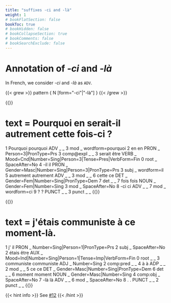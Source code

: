 ```yaml
---
title: "suffixes -ci and -là"
weight: 1
# bookFlatSection: false
bookToc: true
# bookHidden: false
# bookCollapseSection: true
# bookComments: false
# bookSearchExclude: false
---
```


# Annotation of *-ci* and *-là* 

In French, we consider *-ci* and *-là* as `ADV`. 

{{< grew >}}
pattern { N [form="-ci"|"-là"] }
{{< /grew >}}


{{<conll>}}
# text = Pourquoi en serait-il autrement cette fois-ci ?
1	Pourquoi	pourquoi	ADV	_	_	3	mod	_	wordform=pourquoi
2	en	en	PRON	_	Person=3|PronType=Prs	3	comp@expl	_	_
3	serait	être	VERB	_	Mood=Cnd|Number=Sing|Person=3|Tense=Pres|VerbForm=Fin	0	root	_	SpaceAfter=No
4	-il	il	PRON	_	Gender=Masc|Number=Sing|Person=3|PronType=Prs	3	subj	_	wordform=il
5	autrement	autrement	ADV	_	_	3	mod	_	_
6	cette	ce	DET	_	Gender=Fem|Number=Sing|PronType=Dem	7	det	_	_
7	fois	fois	NOUN	_	Gender=Fem|Number=Sing	3	mod	_	SpaceAfter=No
8	-ci	ci	ADV	_	_	7	mod	_	wordform=ci
9	?	?	PUNCT	_	_	3	punct	_	_
{{</conll>}}


{{<conll>}}
# text = j'étais communiste à ce moment-là.
1	j'	il	PRON	_	Number=Sing|Person=1|PronType=Prs	2	subj	_	SpaceAfter=No
2	étais	être	AUX	_	Mood=Ind|Number=Sing|Person=1|Tense=Imp|VerbForm=Fin	0	root	_	_
3	communiste	communiste	ADJ	_	Number=Sing	2	comp:pred	_	_
4	à	à	ADP	_	_	2	mod	_	_
5	ce	ce	DET	_	Gender=Masc|Number=Sing|PronType=Dem	6	det	_	_
6	moment	moment	NOUN	_	Gender=Masc|Number=Sing	4	comp:obj	_	SpaceAfter=No
7	-là	là	ADV	_	_	6	mod	_	SpaceAfter=No
8	.	.	PUNCT	_	_	2	punct	_	_
{{</conll>}}

{{< hint info >}}
See [#12](https://github.com/surfacesyntacticud/guidelines/issues/12)
{{< /hint >}}
